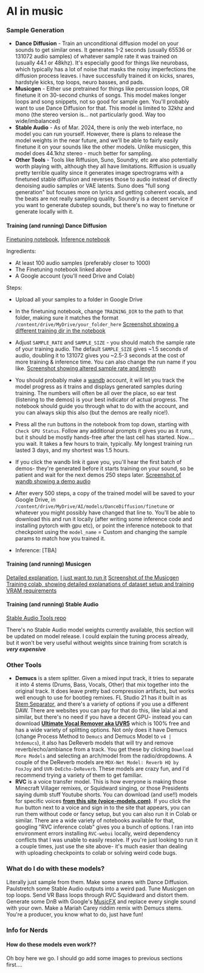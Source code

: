 # AI in music

### Sample Generation

- **Dance Diffusion** - Train an unconditional diffusion model on your sounds to get similar ones. It generates 1-2 seconds (usually 65536 or 131072 audio samples) of whatever sample rate it was trained on (usually 44.1 or 48khz). It's especially good for things like neurobass, which typically has a lot of noise that masks the noisy imperfections the diffusion process leaves. i have successfully trained it on kicks, snares, hardstyle kicks, top loops, neuro basses, and pads. 
- **Musicgen** - Either use pretrained for things like percussion loops, OR finetune it on 30-second chunks of songs. This model makes longer loops and song snippets, not so good for sample gen. You'll probably want to use Dance Diffusion for that. This model is limited to 32khz and mono (the stereo version is... not particularly good. Way too wide/imbalanced) 
- **Stable Audio** - As of Mar. 2024, there is only the web interface, no model you can run yourself. However, there is plans to release the model weights in the near future, and we'll be able to fairly easily finetune it on your sounds like the other models. Unlike musicgen, this model does 44.1khz stereo - much better for sampling. 
- **Other Tools** - Tools like Riffusion, Suno, Soundry, etc are also potentially worth playing with, although they all have limitations. Riffusion is usually pretty terrible quality since it generates image spectrograms with a finetuned stable diffusion and reverses those to audio instead of directly denoising audio samples or VAE latents. Suno does "full song generation" but focuses more on lyrics and getting coherent vocals, and the beats are not really sampling quality. Soundry is a decent service if you want to generate dubstep sounds, but there's no way to finetune or generate locally with it.

#### Training (and running) Dance Diffusion

[Finetuning notebook](https://colab.research.google.com/github/Harmonai-org/sample-generator/blob/main/Finetune_Dance_Diffusion.ipynb), [Inference notebook](https://colab.research.google.com/github/Harmonai-org/sample-generator/blob/main/Dance_Diffusion.ipynb)

Ingredients:
- At least 100 audio samples (preferably closer to 1000)
- The Finetuning notebook linked above
- A Google account (you'll need Drive and Colab)

Steps:
- Upload all your samples to a folder in Google Drive
- In the finetuning notebook, change `TRAINING_DIR` to the path to that folder, making sure it matches the format `/content/drive/MyDrive/your_folder_here`
[Screenshot showing a different training dir in the notebook](https://github.com/lyramakesmusic/music_ai_101/blob/main/dd_data_path.png)
- Adjust `SAMPLE_RATE` and `SAMPLE_SIZE` - you should match the sample rate of your training audio. The default `SAMPLE_SIZE` gives ~1.5 seconds of audio, doubling it to 131072 gives you ~2.5-3 seconds at the cost of more training & inference time. You can also change the run name if you like.
[Screenshot showing altered sample rate and length](https://github.com/lyramakesmusic/music_ai_101/blob/main/dd_sample_info.png)
- You should probably make a [wandb](https://wandb.ai/) account, it will let you track the model progress as it trains and displays generated samples during training. The numbers will often be all over the place, so ear test (listening to the demos) is your best indicator of actual progress. The notebook should guide you through what to do with the account, and you can always skip this also (but the demos are really nice!).
- Press all the run buttons in the notebook from top down, starting with `Check GPU Status`. Follow any additional prompts it gives you as it runs, but it should be mostly hands-free after the last cell has started. Now.... you wait. It takes a few hours to train, typically. My longest training run lasted 3 days, and my shortest was 1.5 hours.
- If you click the wandb link it gave you, you'll hear the first batch of demos- they're generated before it starts training on your sound, so be patient and wait for the next demos 250 steps later.
[Screenshot of wandb showing a demo audio](https://github.com/lyramakesmusic/music_ai_101/blob/main/dd_wandb_demo.png)

- After every 500 steps, a copy of the trained model will be saved to your Google Drive, in `/content/drive/MyDrive/AI/models/DanceDiffusion/finetune` or whatever you might possibly have changed that line to. You'll be able to download this and run it locally (after writing some inference code and installing pytorch with gpu etc), or point the inference notebook to that checkpoint using the `model_name` = Custom and changing the sample params to match how you trained it.
- Inference: [TBA]

#### Training (and running) Musicgen

[Detailed explanation](https://colab.research.google.com/drive/13tbcC3A42KlaUZ21qvUXd25SFLu8WIvb), [I just want to run it](https://colab.research.google.com/drive/1VX8tMAfyWVEHZiyviuovUgKXq1GpKcdR)
[Screenshot of the Musicgen Training colab, showing detailed explanations of dataset setup and training VRAM requirements](https://github.com/lyramakesmusic/music_ai_101/blob/main/musicgen_notebook.png)

#### Training (and running) Stable Audio

[Stable Audio Tools repo](https://github.com/Stability-AI/stable-audio-tools)

There's no Stable Audio model weights currently available, this section will be updated on model release. I could explain the tuning process already, but it won't be very useful without weights since training from scratch is ***very expensive***

### Other Tools

- **Demucs** is a stem splitter. Given a mixed input track, it tries to separate it into 4 stems (Drums, Bass, Vocals, Other) that mix together into the original track. It does leave pretty bad compression artifacts, but works well enough to use for bootleg remixes. FL Studio 21 has it built in as [Stem Separator](https://www.image-line.com/fl-studio-learning/fl-studio-online-manual/html/playlist.htm#audio_clip_extractstems), and there's a variety of options if you use a different DAW. There are websites you can pay for that do this, like lalal.ai and similar, but there's no need if you have a decent GPU- instead you can download **[Ultimate Vocal Remover aka UVR5](https://ultimatevocalremover.com/)** which is 100% free and has a wide variety of splitting options. Not only does it have Demucs (change Process Method to `Demucs` and Demucs Model to `v4 | htdemucs`), it also has DeReverb models that will try and remove reverb/echo/ambiance from a track. You get these by clicking `Download More Models` and selecting an arch/model from the radio/dropdowns. A couple of the DeReverb models are `MDX-Net Model: Reverb HQ by FoxJoy` and `UVR-DeEcho-DeReverb`. These models are crazy fun, and I'd recommend trying a variety of them to get familiar.
- **RVC** is a voice transfer model. This is how everyone is making those Minecraft Villager remixes, or Squidward singing, or those Presidents saying dumb stuff Youtube shorts. You can download (and use!!) models for specific voices **[from this site (voice-models.com)](https://voice-models.com/)**. If you click the `Run` button next to a voice and sign in to the site that appears, you can run them without code or fancy setup, but you can also run it in Colab or similar. There are a wide variety of notebooks available for that, googling "RVC inference colab" gives you a bunch of options. I ran into environment errors installing `RVC-webui` locally, weird dependency conflicts that I was unable to easily resolve. If you're just looking to run it a couple times, just use the site above- it's much easier than dealing with uploading checkpoints to colab or solving weird code bugs. 

### What do I do with these models?

Literally just sample from them. Make some snares with Dance Diffusion. Paulstretch some Stable Audio outputs into a weird pad. Tune Musicgen on top loops. Send VR Bass loops through RVC Squidward and distort them. Generate some DnB with Google's [MusicFX](https://aitestkitchen.withgoogle.com/tools/music-fx) and replace every single sound with your own. Make a Mariah Carey riddim remix with Demucs stems. You're a producer, you know what to do, just have fun!

### Info for Nerds

#### How do these models even work??

Oh boy here we go. I should go add some images to previous sections first....
